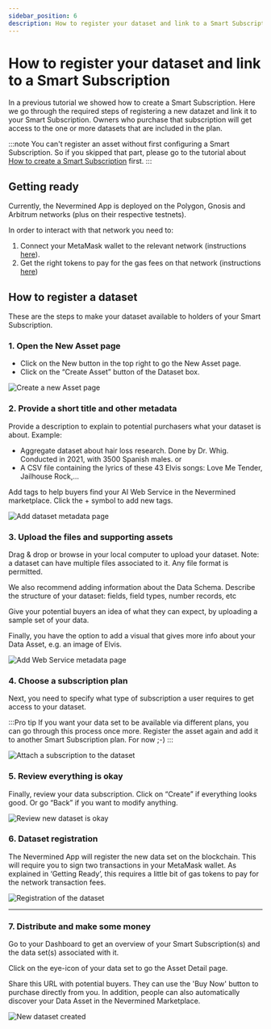 ```yaml
---
sidebar_position: 6
description: How to register your dataset and link to a Smart Subscription
---
```


# How to register your dataset and link to a Smart Subscription

In a previous tutorial we showed how to create a Smart Subscription. Here we go through the required steps of registering a new datazet and link it to your Smart Subscription. Owners who purchase that subscription will get access to the one or more datasets that are included in the plan. 

:::note
You can't register an asset without first configuring a Smart Subscription. So if you skipped that part, please go to the tutorial about [How to create a Smart Subscription](04-create-subscription.md) first.
:::

## Getting ready

Currently, the Nevermined App is deployed on the Polygon, Gnosis and Arbitrum networks (plus on their respective testnets). 

In order to interact with that network you need to:

1. Connect your MetaMask wallet to the relevant network (instructions [here](02-metamask-networks.md)).
2. Get the right tokens to pay for the gas fees on that network (instructions [here](02-metamask-tokens.md))


## How to register a dataset

These are the steps to make your dataset available to holders of your Smart Subscription.

### 1. Open the New Asset page

- Click on the New button in the top right to go the New Asset page.
- Click on the “Create Asset” button of the Dataset box.

![Create a new Asset page](../images/tutorials/01_New_Subscription.png)

### 2. Provide a short title and other metadata

Provide a description to explain to potential purchasers what your dataset is about. 
Example: 
- Aggregate dataset about hair loss research. Done by Dr. Whig. Conducted in 2021, with 3500 Spanish males. 
or
- A CSV file containing the lyrics of these 43 Elvis songs: Love Me Tender, Jailhouse Rock,...

Add tags to help buyers find your AI Web Service in the Nevermined marketplace. 
Click the + symbol to add new tags. 

![Add dataset metadata page](../images/tutorials/18_Publisher_dataset_01.png)

### 3. Upload the files and supporting assets

Drag & drop or browse in your local computer to upload your dataset. 
Note: a dataset can have multiple files associated to it. 
Any file format is permitted. 

We also recommend adding information about the Data Schema. Describe the structure of your dataset: fields, field types, number records, etc

Give your potential buyers an idea of what they can expect, by uploading a sample set of your data.

Finally, you have the option to add a visual that gives more info about your Data Asset, e.g. an image of Elvis. 


![Add Web Service metadata page](../images/tutorials/19_Publisher_dataset_02.png)


### 4. Choose a subscription plan 

Next, you need to specify what type of subscription a user requires to get access to your dataset. 

:::Pro tip
If you want your data set to be available via different plans, you can go through this process once more. 
Register the asset again and add it to another Smart Subscription plan. For now ;-)
:::

![Attach a subscription to the dataset](../images/tutorials/20_Publisher_dataset_03.png)

### 5. Review everything is okay

Finally, review your data subscription. 
Click on “Create” if everything looks good. Or go “Back” if you want to modify anything.

![Review new dataset is okay](../images/tutorials/21_Publisher_dataset_04.png)

### 6. Dataset registration

The Nevermined App will register the new data set on the blockchain. This will require you to sign two transactions in your MetaMask wallet. As explained in ‘Getting Ready’, this requires a little bit of gas tokens to pay for the network transaction fees. 

![Registration of the dataset](../images/tutorials/22_Publisher_dataset_05.png)

---

### 7. Distribute and make some money

Go to your Dashboard to get an overview of your Smart Subscription(s) and the data set(s) associated with it.

Click on the eye-icon of your data set to go the Asset Detail page. 

Share this URL with potential buyers. They can use the 'Buy Now' button to purchase directly from you. 
In addition, people can also automatically discover your Data Asset in the Nevermined Marketplace.  

![New dataset created](../images/tutorials/23_Dataset_details_page.png)
